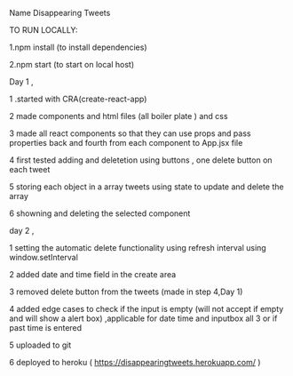 Name Disappearing Tweets

TO RUN LOCALLY: 

1.npm install (to install dependencies)

2.npm start (to start on local host)



Day 1 ,

1 .started with CRA(create-react-app)

2 made components and html files (all boiler plate ) and css

3 made all react components so that they can use props and pass properties back and fourth from each component to App.jsx file

4 first tested adding and deletetion using buttons , one delete button on each tweet 

5 storing each object in a array tweets using state to update and delete the array

6 showning and deleting the selected component 


day 2 ,

1 setting the automatic delete functionality using refresh interval using window.setInterval 

2 added date and time field in the create area 

3 removed delete button from the tweets (made in step 4,Day 1)

4 added edge cases to check if the input is empty (will not accept if empty and will show a alert box) ,applicable for date time and inputbox all 3 or if past time is entered

5 uploaded to git 

6 deployed to heroku ( https://disappearingtweets.herokuapp.com/ )



